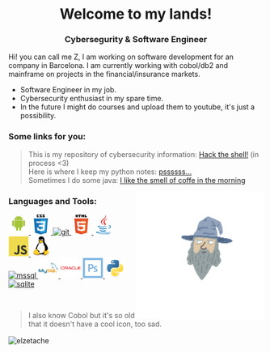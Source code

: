 <h1 align="center">Welcome to my lands!</h1>
<h3 align="center">Cybersegurity & Software Engineer</h3>

Hi! you can call me Z, I am working on software development for an company in Barcelona. I am currently working with cobol/db2 and mainframe on projects in the financial/insurance markets.
- Software Engineer in my job.
- Cybersecurity enthusiast in my spare time.
- In the future I might do courses and upload them to youtube, it's just a possibility.

<h3>Some links for you:</h3>

> This is my repository of cybersecurity information: <a href="https://github.com/ElZetache/Cybersegurity-Info">Hack the shell!</a> (in process <3) <br>
> Here is where I keep my python notes: <a href="https://github.com/ElZetache/LearningPython">pssssss...</a> <br>
> Sometimes I do some java: <a href="https://github.com/ElZetache/learningJava">I like the smell of coffe in the morning</a>
<img align="right" src = 'https://github.com/ElZetache/ElZetache/blob/main/img/esdla.gif' width="50%" alt = 'lotr'/>
<p></p>

<!-- tecnologias -->
<h3>Languages and Tools:</h3>
<p width="50%"> <a href="https://developer.android.com" target="_blank" rel="noreferrer"> <img src="https://raw.githubusercontent.com/devicons/devicon/master/icons/android/android-original-wordmark.svg" alt="android" width="40" height="40"/> </a> <a href="https://www.w3schools.com/css/" target="_blank" rel="noreferrer"> <img src="https://raw.githubusercontent.com/devicons/devicon/master/icons/css3/css3-original-wordmark.svg" alt="css3" width="40" height="40"/> </a> <a href="https://git-scm.com/" target="_blank" rel="noreferrer"> <img src="https://www.vectorlogo.zone/logos/git-scm/git-scm-icon.svg" alt="git" width="40" height="40"/> </a> <a href="https://www.w3.org/html/" target="_blank" rel="noreferrer"> <img src="https://raw.githubusercontent.com/devicons/devicon/master/icons/html5/html5-original-wordmark.svg" alt="html5" width="40" height="40"/> </a> <a href="https://www.java.com" target="_blank" rel="noreferrer"> <img src="https://raw.githubusercontent.com/devicons/devicon/master/icons/java/java-original.svg" alt="java" width="40" height="40"/> </a> <a href="https://developer.mozilla.org/en-US/docs/Web/JavaScript" target="_blank" rel="noreferrer"> <img src="https://raw.githubusercontent.com/devicons/devicon/master/icons/javascript/javascript-original.svg" alt="javascript" width="40" height="40"/> </a> <a href="https://www.linux.org/" target="_blank" rel="noreferrer"> <img src="https://raw.githubusercontent.com/devicons/devicon/master/icons/linux/linux-original.svg" alt="linux" width="40" height="40"/> </a><br> <a href="https://www.microsoft.com/en-us/sql-server" target="_blank" rel="noreferrer"> <img src="https://www.svgrepo.com/show/303229/microsoft-sql-server-logo.svg" alt="mssql" width="40" height="40"/> </a> <a href="https://www.mysql.com/" target="_blank" rel="noreferrer"> <img src="https://raw.githubusercontent.com/devicons/devicon/master/icons/mysql/mysql-original-wordmark.svg" alt="mysql" width="40" height="40"/> </a> <a href="https://www.oracle.com/" target="_blank" rel="noreferrer"> <img src="https://raw.githubusercontent.com/devicons/devicon/master/icons/oracle/oracle-original.svg" alt="oracle" width="40" height="40"/> </a> <a href="https://www.photoshop.com/en" target="_blank" rel="noreferrer"> <img src="https://raw.githubusercontent.com/devicons/devicon/master/icons/photoshop/photoshop-line.svg" alt="photoshop" width="40" height="40"/> </a> <a href="https://www.python.org" target="_blank" rel="noreferrer"> <img src="https://raw.githubusercontent.com/devicons/devicon/master/icons/python/python-original.svg" alt="python" width="40" height="40"/> </a> <a href="https://www.sqlite.org/" target="_blank" rel="noreferrer"> <img src="https://www.vectorlogo.zone/logos/sqlite/sqlite-icon.svg" alt="sqlite" width="40" height="40"/> </a> </p><br>

> I also know Cobol but it's so old that it doesn't have a cool icon, too sad.

<p><img align="center" src="https://github-readme-stats.vercel.app/api/top-langs?username=elzetache&show_icons=true&locale=en&layout=compact" alt="elzetache" /></p>

